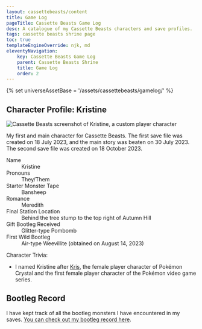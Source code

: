 ```yaml
---
layout: cassettebeasts/content
title: Game Log
pageTitle: Cassette Beasts Game Log
desc: A catalogue of my Cassette Beasts characters and save profiles.
tags: cassette beasts shrine page
toc: true
templateEngineOverride: njk, md
eleventyNavigation:
    key: Cassette Beasts Game Log
    parent: Cassette Beasts Shrine
    title: Game Log
    order: 2
---
```


{% set universeAssetBase = '/assets/cassettebeasts/gamelog/' %}

## Character Profile: Kristine

![Cassette Beasts screenshot of Kristine, a custom player character]({{universeAssetBase}}cb-character-kristine.png)

My first and main character for Cassette Beasts. The first save file was created on 18 July 2023, and the main story was beaten on 30 July 2023. The second save file was created on 18 October 2023.

<dl>
    <dt>Name</dt>
    <dd>Kristine</dd>
    <dt>Pronouns</dt>
    <dd>They/Them</dd>
    <dt>Starter Monster Tape</dt>
    <dd>Bansheep</dd>
    <dt>Romance</dt>
    <dd>Meredith</dd>
    <dt>Final Station Location</dt>
    <dd>Behind the tree stump to the top right of Autumn Hill</dd>
    <dt>Gift Bootleg Received</dt>
    <dd>Glitter-type Pombomb</dd>
    <dt>First Wild Bootleg</dt>
    <dd>Air-type Weevillite (obtained on August 14, 2023)</dd>
</dl>

Character Trivia:

* I named Kristine after [Kris](https://bulbapedia.bulbagarden.net/wiki/Kris_(game)), the female player character of Pokémon Crystal and the first female player character of the Pokémon video game series.

## Bootleg Record

I have kept track of all the bootleg monsters I have encountered in my saves. [You can check out my bootleg record here](https://leilukin.notion.site/1d00ceca98764820be1cb8522c6d84f5?v=3b216d3d667647fb9337489fcd859578&pvs=4).
